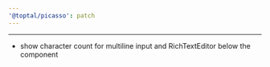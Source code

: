 ```yaml
---
'@toptal/picasso': patch
---
```


---

- show character count for multiline input and RichTextEditor below the component
